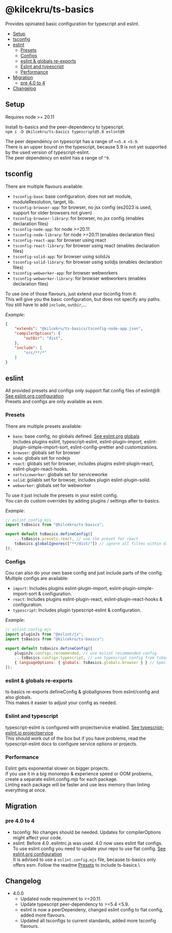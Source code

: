 # @kilcekru/ts-basics

Provides opiniated basic configuration for typescript and eslint.

- [Setup](#setup)
- [tsconfig](#tsconfig)
- [eslint](#eslint)
	- [Presets](#presets)
	- [Configs](#configs)
	- [eslint \& globals re-exports](#eslint--globals-re-exports)
	- [Eslint and typescript](#eslint-and-typescript)
	- [Performance](#performance)
- [Migration](#migration)
	- [pre 4.0 to 4](#pre-40-to-4)
- [Changelog](#changelog)

## Setup

Requires node >= 20.11

Install ts-basics and the peer-dependency to typescript.\
`npm i -D @kilcekru/ts-basics typescript@5.8 eslint@9`

The peer dependency on typescript has a range of `>=5.4 <5.9`.\
There is an upper bound on the typescript, because 5.9 is not yet supported by the used version of typescript-eslint.\
The peer dependency on eslint has a range of `^9`.

## tsconfig

There are multiple flavours available:
- `tsconfig-base`: base configuration, does not set module, moduleResolution, target, lib.
- `tsconfig-browser-app`: for browser, no jsx config (es2023 is used, support for older browsers not given)
- `tsconfig-browser-library`: for browser, no jsx config (enables declaration files)
- `tsconfig-node-app`: for node >=20.11
- `tsconfig-node-library`: for node >=20.11 (enables declaration files)
- `tsconfig-react-app`: for browser using react
- `tsconfig-react-library`: for browser using react (enables declaration files)
- `tsconfig-solid-app`: for browser using solidJs
- `tsconfig-solid-library`: for browser using solidjs (enables declaration files)
- `tsconfig-webworker-app`: for browser webworkers
- `tsconfig-webworker-library`: for browser webworkers (enables declaration files)

To use one of those flavours, just extend your tsconfig from it:  
This will give you the basic configuration, but does not specify any paths.  
You still have to add `include`, `outDir`,...

*Example*:
```json
{
	"extends": "@kilcekru/ts-basics/tsconfig-node-app.json",
	"compilerOptions": {
		"outDir": "dist",
	},
	"include": [
		"src/**/*"
	]
}
```

## eslint

All provided presets and configs only support flat config files of eslint@9. [See eslint.org configuration](https://eslint.org/docs/latest/use/configure/configuration-files)\
Presets and configs are only available as esm.

### Presets

There are multiple presets available:
- `base`: base config, no globals defined. [See eslint.org globals](https://eslint.org/docs/latest/use/configure/language-options#specifying-globals)\
  Includes plugins eslint, typescript-eslint, eslint-plugin-import, eslint-plugin-simple-import-sort, eslint-config-prettier and customizations.
- `browser`: globals set for browser
- `node`: globals set for nodejs
- `react`: globals set for browser, includes plugins eslint-plugin-react, eslint-plugin-react-hooks.
- `sertviceworker`: globals set for serviceworke
- `solid`: golabls set for browser, includes plugin eslint-plugin-solid.
- `webworker`: globals set for webworker

To use it just include the presets in your eslint config.\
You can do custom overrides by adding plugins / settings after ts-basics.

*Example*:
```js
// eslint.config.mjs
import tsBasics from "@kilcekru/ts-basics";

export default tsBasics.defineConfig([
	...tsBasics.presets.react, // use the preset for react
	tsBasics.globalIgnores(["**/dist/"]) // ignore all filtes within dist folders
]);
```

### Configs

Cou can also do your own base config and just include parts of the config.\
Multiple configs are available:
- `import`: Includes plugins eslint-plugin-import, eslint-plugin-simple-import-sort & configuration.
- `react`: Includes plugins eslint-plugin-react, eslint-plugin-react-hooks & configuration.
- `typescript`: Includes plugin typescript-eslint & configuration.

*Example*:
```js
// eslint.config.mjs
import pluginJs from "@eslint/js";
import tsBasics from "@kilcekru/ts-basics";

export default tsBasics.defineConfig([
	pluginJs.configs.recommended, // use eslint recommended config
	...tsBasics.configs.typescript, // use typescript config from tsbasics
	{ languageOptions: { globals: tsBasics.globals.browser } } // Specify globals for browser
]);
```

### eslint & globals re-exports

ts-basics re-exports defineConfig & globalIgnores from eslint/config and also globals.\
This makes it easier to adjust your config as needed.

### Eslint and typescript
typescript-eslint is configured with projectservice enabled. [See typescript-eslint.io projectservice](https://typescript-eslint.io/packages/parser/#projectservice)\
This should work out of the box but if you have problems, read the typescript-eslint docs to configure service options or projects.

### Performance
Eslint gets exponential slower on bigger projects.  
If you use it in a big monorepo & experience speed or OOM problems, create a separate eslint.config.mjs for each package.  
Linting each package will be faster and use less memory than linting everything at once.

## Migration

### pre 4.0 to 4

- tsconfig: No changes should be needed. Updates for compilerOptions might affect your code. 
- eslint: Before 4.0 .eslintrc.js was used. 4.0 now uses eslint flat configs.\
  To use eslint config you need to update your repo to use flat config. [See eslint.org configuration](https://eslint.org/docs/latest/use/configure/configuration-files)\
	It is advised to use a `eslint.config.mjs` file, because ts-basics only offers esm.
	Follow the readme [Presets](#presets) to include ts-basics.\

## Changelog
- 4.0.0
  - Updated node requirement to >=20.11.
  - Update typescript peer-dependency to >=5.4 <5.9.
  - eslint is now a peerDependeny, changed eslint config to flat config, added more flavours.
  - Updated all tsconfigs to current standards, added more tsconfig flavours.